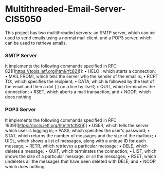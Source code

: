 # Multithreaded-Email-Server-CIS5050

This project has two multithreaded servers: an SMTP server, which can be used to send emails using a normal mail client, and a POP3 server, which can be used to retrieve emails. 

### SMTP Server

It implements the following commands specified in RFC 821[(https://tools.ietf.org/html/rfc821)]:
• HELO <domain>, which starts a connection;
• MAIL FROM:, which tells the server who the sender of the email is;
• RCPT TO:, which specifies the recipient;
• DATA, which is followed by the text of the email and then a dot (.) on a line by itself;
• QUIT, which terminates the connection;
• RSET, which aborts a mail transaction; and
• NOOP, which does nothing.

### POP3 Server 
It implements the following commands specified in RFC 1939[(https://tools.ietf.org/html/rfc1939)]
• USER, which tells the server which user is logging in;
• PASS, which specifies the user's password;
• STAT, which returns the number of messages and the size of the mailbox;
• UIDL, which shows a list of messages, along with a unique ID for each message;
• RETR, which retrieves a particular message;
• DELE, which deletes a message;
• QUIT, which terminates the connection;
• LIST, which shows the size of a particular message, or all the messages;
• RSET, which undeletes all the messages that have been deleted with DELE; and
• NOOP, which does nothing.
